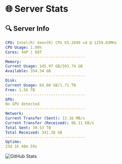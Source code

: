 # 🌐 Server Stats
## 🔍 Server Info
```yaml
CPU: Intel(R) Xeon(R) CPU E5-2699 v4 @ 1259.03MHz
CPU Usage: 1.00%
Cores: 44P | 88T
-----------------------------------
Memory:
Current Usage: 145.97 GB/503.74 GB
Available: 354.34 GB
-----------------------------------
Disk:
Current Usage: 64.60 GB/1.71 TB
Free: 1.56 TB
-----------------------------------
GPU:
No GPU detected
-----------------------------------
Network:
Current Transfer (Sent): 13.16 MB/s
Current Transfer (Received): 86.11 KB/s
Total Sent: 39.53 TB
Total Received: 341.38 GB
-----------------------------------
Uptime:
25d 1h 40m 59s
```
![GitHub Stats](https://img.shields.io/badge/Updated-2025-04-01_23:03:48-blue)